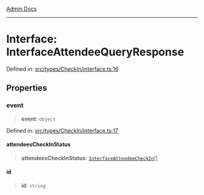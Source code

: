 [Admin Docs](/)

---

# Interface: InterfaceAttendeeQueryResponse

Defined in: [src/types/CheckIn/interface.ts:16](https://github.com/PalisadoesFoundation/talawa-admin/blob/main/src/types/CheckIn/interface.ts#L16)

## Properties

### event

> **event**: `object`

Defined in: [src/types/CheckIn/interface.ts:17](https://github.com/PalisadoesFoundation/talawa-admin/blob/main/src/types/CheckIn/interface.ts#L17)

#### attendeesCheckInStatus

> **attendeesCheckInStatus**: [`InterfaceAttendeeCheckIn`](InterfaceAttendeeCheckIn.md)[]

#### id

> **id**: `string`
